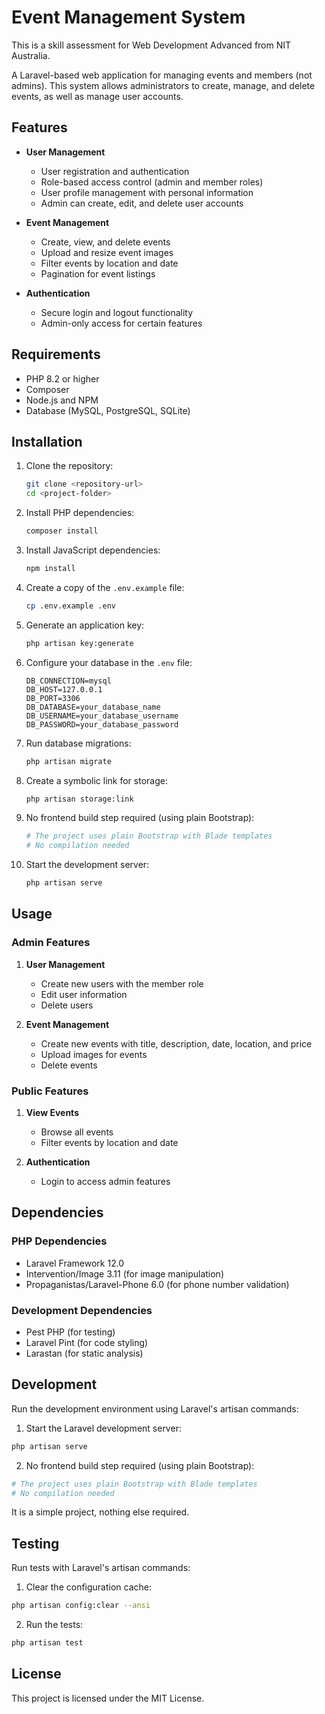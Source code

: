 # Event Management System

This is a skill assessment for Web Development Advanced from NIT Australia.

A Laravel-based web application for managing events and members (not admins). This system allows administrators to create, manage, and delete events, as well as manage user accounts.

## Features

- **User Management**
  - User registration and authentication
  - Role-based access control (admin and member roles)
  - User profile management with personal information
  - Admin can create, edit, and delete user accounts

- **Event Management**
  - Create, view, and delete events
  - Upload and resize event images
  - Filter events by location and date
  - Pagination for event listings

- **Authentication**
  - Secure login and logout functionality
  - Admin-only access for certain features

## Requirements

- PHP 8.2 or higher
- Composer
- Node.js and NPM
- Database (MySQL, PostgreSQL, SQLite)

## Installation

1. Clone the repository:
   ```bash
   git clone <repository-url>
   cd <project-folder>
   ```

2. Install PHP dependencies:
   ```bash
   composer install
   ```

3. Install JavaScript dependencies:
   ```bash
   npm install
   ```

4. Create a copy of the `.env.example` file:
   ```bash
   cp .env.example .env
   ```

5. Generate an application key:
   ```bash
   php artisan key:generate
   ```

6. Configure your database in the `.env` file:
   ```
   DB_CONNECTION=mysql
   DB_HOST=127.0.0.1
   DB_PORT=3306
   DB_DATABASE=your_database_name
   DB_USERNAME=your_database_username
   DB_PASSWORD=your_database_password
   ```

7. Run database migrations:
   ```bash
   php artisan migrate
   ```

8. Create a symbolic link for storage:
   ```bash
   php artisan storage:link
   ```

9. No frontend build step required (using plain Bootstrap):
   ```bash
   # The project uses plain Bootstrap with Blade templates
   # No compilation needed
   ```

10. Start the development server:
    ```bash
    php artisan serve
    ```

## Usage

### Admin Features

1. **User Management**
   - Create new users with the member role
   - Edit user information
   - Delete users

2. **Event Management**
   - Create new events with title, description, date, location, and price
   - Upload images for events
   - Delete events

### Public Features

1. **View Events**
   - Browse all events
   - Filter events by location and date

2. **Authentication**
   - Login to access admin features

## Dependencies

### PHP Dependencies
- Laravel Framework 12.0
- Intervention/Image 3.11 (for image manipulation)
- Propaganistas/Laravel-Phone 6.0 (for phone number validation)

### Development Dependencies
- Pest PHP (for testing)
- Laravel Pint (for code styling)
- Larastan (for static analysis)

## Development

Run the development environment using Laravel's artisan commands:

1. Start the Laravel development server:
```bash
php artisan serve
```

2. No frontend build step required (using plain Bootstrap):
```bash
# The project uses plain Bootstrap with Blade templates
# No compilation needed
```

It is a simple project, nothing else required.

## Testing

Run tests with Laravel's artisan commands:

1. Clear the configuration cache:
```bash
php artisan config:clear --ansi
```

2. Run the tests:
```bash
php artisan test
```

## License

This project is licensed under the MIT License.
